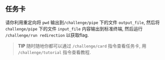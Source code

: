 ## 任务卡

请你利用重定向将 `pwd` 输出到`/challenge/pipe` 下的文件 `output_file`, 然后将 `challenge/pipe` 下的文件 `input_file` 内容输出到标准终端, 然后运行 `/challenge/run redirection` 以获取flag.

> **TIP** 随时随地你都可以通过 `/challenge/card` 指令查看任务卡, 用 `/challenge/tutorial` 指令查看教程.